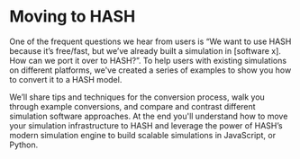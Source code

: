 # Moving to HASH

One of the frequent questions we hear from users is “We want to use HASH because it’s free/fast, but we’ve already built a simulation in \[software x\]. How can we port it over to HASH?”. To help users with existing simulations on different platforms, we've created a series of examples to show you how to convert it to a HASH model.

We’ll share tips and techniques for the conversion process, walk you through example conversions, and compare and contrast different simulation software approaches. At the end you'll understand how to move your simulation infrastructure to HASH and leverage the power of HASH’s modern simulation engine to build scalable simulations in JavaScript, or Python. 





